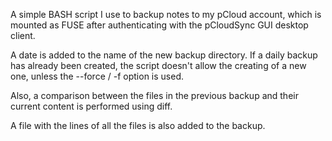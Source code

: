A simple BASH script I use to backup notes to my pCloud account, which is mounted as FUSE
after authenticating with the pCloudSync GUI desktop client.

A date is added to the name of the new backup directory. If a daily backup has already been created,
the script doesn't allow the creating of a new one, unless the --force / -f option is used.

Also, a comparison between the files in the previous backup and their current content is performed
using diff.

A file with the lines of all the files is also added to the backup.

